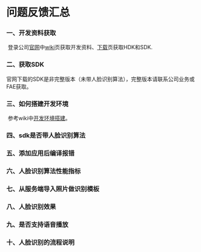 # 问题反馈汇总

### 一、开发资料获取

​			登录公司[官网](https://www.ai-alloy.com/)中[wiki](https://wiki.ai-alloy.com/)页获取开发资料、[下载](https://www.ai-alloy.com/download.html)页获取HDK和SDK.

### 二、获取SDK

​			官网下载的SDK是非完整版本（未带人脸识别算法），完整版本请联系公司业务或FAE获取。			

### 三、如何搭建开发环境

​		   参考wiki中[开发环境搭建](https://wiki.ai-alloy.com/ready-intro/env-build)。

### 四、sdk是否带人脸识别算法

### 五、添加应用后编译报错

### 六、人脸识别算法性能指标

### 七、从服务端导入照片做识别模板

### 八、人脸识别效果

### 九、是否支持语音播放

### 十、人脸识别的流程说明